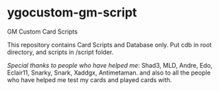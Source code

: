 # ygocustom-gm-script
GM Custom Card Scripts

This repository contains Card Scripts and Database only.
Put cdb in root directory, and scripts in /script folder.

*Special thanks to people who have helped me*: Shad3, MLD, Andre, Edo, Eclair11, Snarky, Snark, Xaddgx, Antimetaman.
and also to all the people who have helped me test my cards and played cards with.
